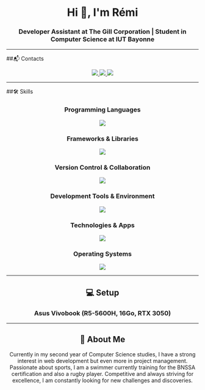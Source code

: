 <h1 align="center">Hi 👋, I'm Rémi </h1>
<h3 align="center">Developer Assistant at The Gill Corporation | Student in Computer Science at IUT Bayonne</h3>

---

##📬 Contacts

<p align="center">
  <a href="mailto:rgentil@iutbayonne.univ-pau.fr">
    <img src="https://img.shields.io/badge/Gmail-D14836?style=for-the-badge&logo=gmail&logoColor=white"/>
  </a>
  <a href="https://www.linkedin.com/in/remi-gentil/">
    <img src="https://img.shields.io/badge/LinkedIn-0077B5?style=for-the-badge&logo=linkedin&logoColor=white"/>
  </a>
  <a href="https://github.com/remi-gntl/">
    <img src="https://img.shields.io/badge/GitHub-181717?style=for-the-badge&logo=github&logoColor=white"/>
  </a>
</p>

---

##🛠 Skills

<h3 align="center">Programming Languages</h3>
<p align="center">
  <img src="https://skillicons.dev/icons?i=css,html,js,mysql,php,cpp,bash,c,py,java,powershell&theme=dark" />
</p>

<h3 align="center">Frameworks & Libraries</h3>
<p align="center">
  <img src="https://skillicons.dev/icons?i=laravel,qt,bootstrap,tailwind,angular" />
</p>

<h3 align="center">Version Control & Collaboration</h3>
<p align="center">
  <img src="https://skillicons.dev/icons?i=git,github,docker" />
</p>

<h3 align="center">Development Tools & Environment</h3>
<p align="center">
  <img src="https://skillicons.dev/icons?i=vscode,qt,idea,nginx" />
</p>

<h3 align="center">Technologies & Apps</h3>
<p align="center">
  <img src="https://skillicons.dev/icons?i=figma,notion,blender,arduino" />
</p>

<h3 align="center">Operating Systems</h3>
<p align="center">
  <img src="https://skillicons.dev/icons?i=linux,powershell&theme=dark" />
</p>

---

<h2 align="center">💻 Setup</h2>
<h3 align="center">Asus Vivobook (R5-5600H, 16Go, RTX 3050)</h3>

---

<h2 align="center">📌 About Me</h2>
<p align="center">
  Currently in my second year of Computer Science studies, I have a strong interest in web development but even more in project management.  
  Passionate about sports, I am a swimmer currently training for the BNSSA certification and also a rugby player.  
  Competitive and always striving for excellence, I am constantly looking for new challenges and discoveries.
</p>
